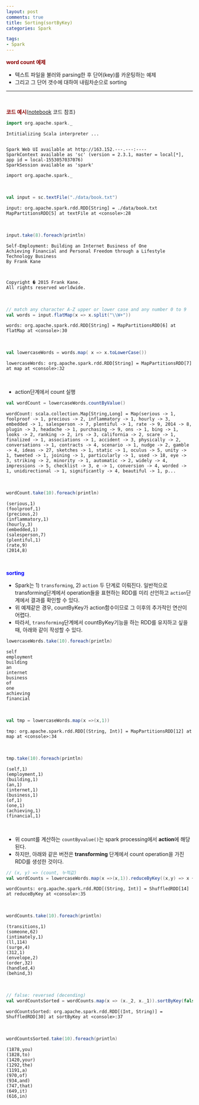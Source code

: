 ```yaml
---
layout: post
comments: true
title: Sorting(sortByKey)
categories: Spark

tags:
- Spark
---
```



**<span style='color:DarkRed'>word count 예제</span>**


- 텍스트 파일을 불러와 parsing한 후 단어(key)를 카운팅하는 예제
- 그리고 그 단어 갯수에 대하여 내림차순으로  sorting

---

<br>

**<span style='color:DarkRed'>코드 예시</span>**(<a href="https://github.com/Donghwa-KIM/Spark-scala-jupyter-tutorial/blob/master/06_sort.ipynb">notebook</a> 코드 참조)



```scala
import org.apache.spark._
```

    Intitializing Scala interpreter ...


    Spark Web UI available at http://163.152.---.---:----
    SparkContext available as 'sc' (version = 2.3.1, master = local[*], app id = local-1553057037076)
    SparkSession available as 'spark'

    import org.apache.spark._


<br>


```scala
val input = sc.textFile("./data/book.txt")
```

    input: org.apache.spark.rdd.RDD[String] = ./data/book.txt MapPartitionsRDD[5] at textFile at <console>:28


<br>


```scala
input.take(8).foreach(println)
```

    Self-Employment: Building an Internet Business of One
    Achieving Financial and Personal Freedom through a Lifestyle Technology Business
    By Frank Kane
    
    
    
    Copyright � 2015 Frank Kane. 
    All rights reserved worldwide.

<br>

```scala
// match any character A-Z upper or lower case and any number 0 to 9
val words = input.flatMap(x => x.split("\\W+"))
```




    words: org.apache.spark.rdd.RDD[String] = MapPartitionsRDD[6] at flatMap at <console>:30



<br>

```scala
val lowercaseWords = words.map( x => x.toLowerCase())
```




    lowercaseWords: org.apache.spark.rdd.RDD[String] = MapPartitionsRDD[7] at map at <console>:32



<br>


- action단계에서 count 실행


```scala
val wordCount = lowercaseWords.countByValue()
```




    wordCount: scala.collection.Map[String,Long] = Map(serious -> 1, foolproof -> 1, precious -> 2, inflammatory -> 1, hourly -> 3, embedded -> 1, salesperson -> 7, plentiful -> 1, rate -> 9, 2014 -> 8, plugin -> 3, headache -> 1, purchasing -> 9, ons -> 1, bing -> 1, looks -> 2, ranking -> 2, irs -> 3, california -> 2, scare -> 1, finalized -> 1, associations -> 1, accident -> 3, physically -> 2, conversations -> 1, contracts -> 4, scenario -> 1, nudge -> 2, gamble -> 4, ideas -> 27, sketches -> 1, static -> 1, oculus -> 5, unity -> 1, tweeted -> 1, joining -> 1, particularly -> 1, used -> 18, eye -> 3, striking -> 2, minority -> 1, automatic -> 2, widely -> 4, impressions -> 5, checklist -> 3, e -> 1, conversion -> 4, worded -> 1, unidirectional -> 1, significantly -> 4, beautiful -> 1, p...

<br>


```scala
wordCount.take(10).foreach(println)
```

    (serious,1)
    (foolproof,1)
    (precious,2)
    (inflammatory,1)
    (hourly,3)
    (embedded,1)
    (salesperson,7)
    (plentiful,1)
    (rate,9)
    (2014,8)

<br>


**<span style='color:blue'>sorting
</span>**

- Spark는 1) ```transforming```, 2) ```action``` 두 단계로 이뤄진다. 일반적으로 transforming단계에서 operation들을 표현하는 RDD를 미리 선언하고 ```action```단계에서 결과를 확인할 수 있다.
- 위 예제같은 경우, countByKey가 action함수이므로 그 이후의 추가적인 연산이 어렵다. 
- 따라서, ```transforming```단계에서 countByKey기능을 하는 RDD를 유지하고 싶을 때, 아래와 같이 작성할 수 있다.

```scala
lowercaseWords.take(10).foreach(println)
```

    self
    employment
    building
    an
    internet
    business
    of
    one
    achieving
    financial

<br>

```scala
val tmp = lowercaseWords.map(x =>(x,1))
```




    tmp: org.apache.spark.rdd.RDD[(String, Int)] = MapPartitionsRDD[12] at map at <console>:34


<br>


```scala
tmp.take(10).foreach(println)
```

    (self,1)
    (employment,1)
    (building,1)
    (an,1)
    (internet,1)
    (business,1)
    (of,1)
    (one,1)
    (achieving,1)
    (financial,1)

<br>

- 위 count를 계산하는 ```countByvalue()```는 spark processing에서 **action**에 해당 된다.
- 하지만, 아래와 같은 버전은 **transforming** 단계에서 count operation을 가진 RDD를 생성한 것이다. 


```scala
// (x, y) => (count, 누적값) 
val wordCounts = lowercaseWords.map(x =>(x,1)).reduceByKey((x,y) => x + y)
```




    wordCounts: org.apache.spark.rdd.RDD[(String, Int)] = ShuffledRDD[14] at reduceByKey at <console>:35


<br>


```scala
wordCounts.take(10).foreach(println)
```

    (transitions,1)
    (someone,62)
    (intimately,1)
    (ll,114)
    (surge,4)
    (312,1)
    (envelope,2)
    (order,32)
    (handled,4)
    (behind,3)

<br>

```scala
// false: reversed (decending)
val wordCountsSorted = wordCounts.map(x => (x._2, x._1)).sortByKey(false)
```




    wordCountsSorted: org.apache.spark.rdd.RDD[(Int, String)] = ShuffledRDD[30] at sortByKey at <console>:37

<br>




```scala
wordCountsSorted.take(10).foreach(println)
```

    (1878,you)
    (1828,to)
    (1420,your)
    (1292,the)
    (1191,a)
    (970,of)
    (934,and)
    (747,that)
    (649,it)
    (616,in)

